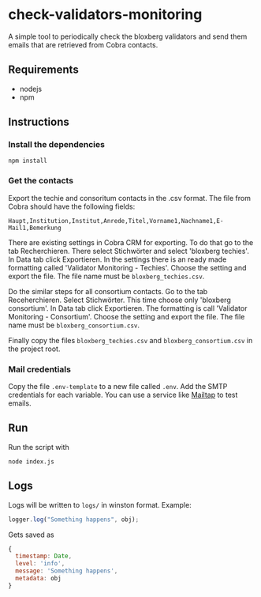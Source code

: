 # check-validators-monitoring

A simple tool to periodically check the bloxberg validators and send them emails that are retrieved from Cobra contacts.

## Requirements

- nodejs
- npm

## Instructions

### Install the dependencies

```
npm install
```

### Get the contacts

Export the techie and consoritum contacts in the .csv format. The file from Cobra should have the following fields:

```
Haupt,Institution,Institut,Anrede,Titel,Vorname1,Nachname1,E-Mail1,Bemerkung
```

There are existing settings in Cobra CRM for exporting. To do that go to the tab Recherchieren. There select Stichwörter and select 'bloxberg techies'. In Data tab click Exportieren. In the settings there is an ready made formatting called 'Validator Monitoring - Techies'. Choose the setting and export the file. The file name must be `bloxberg_techies.csv`.

Do the similar steps for all consortium contacts. Go to the tab Receherchieren. Select Stichwörter. This time choose only 'bloxberg consortium'. In Data tab click Exportieren. The formatting is call 'Validator Monitoring - Consortium'. Choose the setting and export the file. The file name must be `bloxberg_consortium.csv`.

Finally copy the files `bloxberg_techies.csv` and `bloxberg_consortium.csv` in the project root.

### Mail credentials

Copy the file `.env-template` to a new file called `.env`. Add the SMTP credentials for each variable. You can use a service like [Mailtap](https://mailtrap.io/) to test emails.

## Run

Run the script with

```
node index.js
```

## Logs

Logs will be written to `logs/` in winston format. Example:

```javascript
logger.log("Something happens", obj);
```

Gets saved as

```js
{
  timestamp: Date,
  level: 'info',
  message: 'Something happens',
  metadata: obj
}
```
